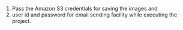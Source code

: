 
1) Pass the Amazon S3 credentials for saving the images and 
2) user id and password for email sending facility while executing the project.


